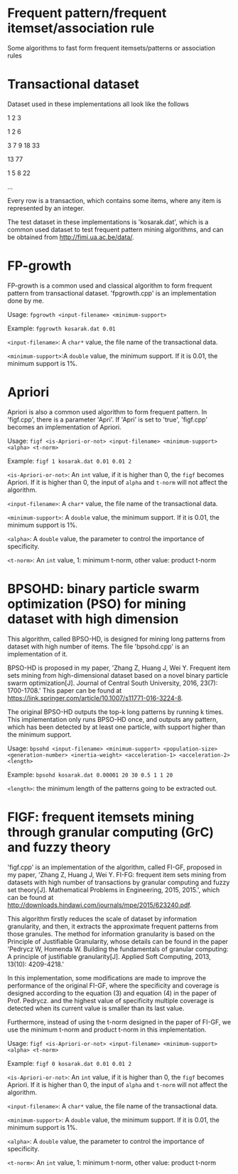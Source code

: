 # Frequent pattern/frequent itemset/association rule
Some algorithms to fast form frequent itemsets/patterns or association rules
# Transactional dataset
Dataset used in these implementations all look like the follows

1 2 3

1 2 6

3 7 9 18 33

13 77

1 5 8 22

...

Every row is a transaction, which contains some items, where any item is represented by an integer.

The test dataset in these implementations is 'kosarak.dat', which is a common used dataset to test frequent pattern mining algorithms, and can be obtained from http://fimi.ua.ac.be/data/.
# FP-growth
FP-growth is a common used and classical algorithm to form frequent pattern from transactional dataset. 'fpgrowth.cpp' is an implementation done by me.

Usage: `fpgrowth <input-filename> <minimum-support>`

Example: `fpgrowth kosarak.dat 0.01`

`<input-filename>`: A `char*` value, the file name of the transactional data.

`<minimum-support>`:A `double` value, the minimum support. If it is 0.01, the minimum support is 1%.
# Apriori
Apriori is also a common used algorithm to form frequent pattern. In 'figf.cpp', there is a parameter 'Apri'. If 'Apri' is set to 'true', 'figf.cpp' becomes an implementation of Apriori.

Usage: `figf <is-Apriori-or-not> <input-filename> <minimum-support> <alpha> <t-norm>`

Example: `figf 1 kosarak.dat 0.01 0.01 2`

`<is-Apriori-or-not>`:  An `int` value, if it is higher than 0, the `figf` becomes Apriori. If it is higher than 0, the input of `alpha` and `t-norm` will not affect the algorithm.

`<input-filename>`:     A `char*` value, the file name of the transactional data.

`<minimum-support>`:    A `double` value, the minimum support. If it is 0.01, the minimum support is 1%.

`<alpha>`:              A `double` value, the parameter to control the importance of specificity.

`<t-norm>`:             An `int` value, 1: minimum t-norm, other value: product t-norm
# BPSOHD: binary particle swarm optimization (PSO) for mining dataset with high dimension
This algorithm, called BPSO-HD, is designed for mining long patterns from dataset with high number of items. The file 'bpsohd.cpp' is an implementation of it.

BPSO-HD is proposed in my paper, 'Zhang Z, Huang J, Wei Y. Frequent item sets mining from high-dimensional dataset based on a novel binary particle swarm optimization[J]. Journal of Central South University, 2016, 23(7): 1700-1708.' This paper can be found at https://link.springer.com/article/10.1007/s11771-016-3224-8.

The original BPSO-HD outputs the top-k long patterns by running k times. This implementation only runs BPSO-HD once, and outputs any pattern, which has been detected by at least one particle, with support higher than the minimum support.

Usage: `bpsohd <input-filename> <minimum-support> <population-size> <generation-number> <inertia-weight> <acceleration-1> <acceleration-2> <length>`

Example: `bpsohd kosarak.dat 0.00001 20 30 0.5 1 1 20`

`<length>`: the minimum length of the patterns going to be extracted out.

# FIGF: frequent itemsets mining through granular computing (GrC) and fuzzy theory
'figf.cpp' is an implementation of the algorithm, called FI-GF, proposed in my paper, 'Zhang Z, Huang J, Wei Y. FI-FG: frequent item sets mining from datasets with high number of transactions by granular computing and fuzzy set theory[J]. Mathematical Problems in Engineering, 2015, 2015.', which can be found at http://downloads.hindawi.com/journals/mpe/2015/623240.pdf.

This algorithm firstly reduces the scale of dataset by information granularity, and then, it extracts the approximate frequent patterns from those granules. The method for information granularity is based on the Principle of Justifiable Granularity, whose details can be found in the paper 'Pedrycz W, Homenda W. Building the fundamentals of granular computing: A principle of justifiable granularity[J]. Applied Soft Computing, 2013, 13(10): 4209-4218.'

In this implementation, some modifications are made to improve the performance of the original FI-GF, where the specificity and coverage is designed according to the equation (3) and equation (4) in the paper of Prof. Pedrycz. and the highest value of specificity multiple coverage is detected when its current value is smaller than its last value.

Furthermore, instead of using the t-norm designed in the paper of FI-GF, we use the minimum t-norm and product t-norm in this implementation.

Usage: `figf <is-Apriori-or-not> <input-filename> <minimum-support> <alpha> <t-norm>`

Example: `figf 0 kosarak.dat 0.01 0.01 2`

`<is-Apriori-or-not>`:  An `int` value, if it is higher than 0, the `figf` becomes Apriori. If it is higher than 0, the input of `alpha` and `t-norm` will not affect the algorithm.

`<input-filename>`:     A `char*` value, the file name of the transactional data.

`<minimum-support>`:    A `double` value, the minimum support. If it is 0.01, the minimum support is 1%.

`<alpha>`:              A `double` value, the parameter to control the importance of specificity.

`<t-norm>`:             An `int` value, 1: minimum t-norm, other value: product t-norm
